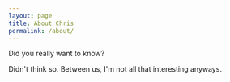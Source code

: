 ```yaml
---
layout: page
title: About Chris
permalink: /about/
---
```


Did you really want to know?

Didn't think so. Between us, I'm not all that interesting anyways.
